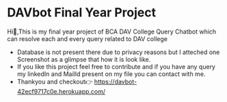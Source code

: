 # DAVbot Final Year Project
Hi👋,This is my final year project of BCA DAV College Query Chatbot which can resolve each and every query related to DAV college
- Database is not present there due to privacy reasons but I atteched one Screenshot as a glimpse that how it is look like.
-  If you like this project feel free to contribute and if you have any query my linkedIn and MailId present on my file you can contact with me.
-  Thankyou and checkout👉 https://davbot-42ecf9717c0e.herokuapp.com/
